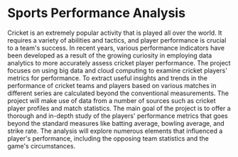 # Sports Performance Analysis

Cricket is an extremely popular activity that is played all over the world. It requires a variety of
abilities and tactics, and player performance is crucial to a team's success. In recent years,
various performance indicators have been developed as a result of the growing curiosity in
employing data analytics to more accurately assess cricket player performance. The project
focuses on using big data and cloud computing to examine cricket players' metrics for
performance. To extract useful insights and trends in the performance of cricket teams and
players based on various matches in different series are calculated beyond the conventional
measurements. The project will make use of data from a number of sources such as cricket
player profiles and match statistics. The main goal of the project is to offer a thorough and
in-depth study of the players' performance metrics that goes beyond the standard measures like
batting average, bowling average, and strike rate. The analysis will explore numerous elements
that influenced a player's performance, including the opposing team statistics and the game's
circumstances.
